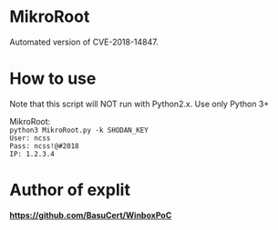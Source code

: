 # MikroRoot
Automated version of CVE-2018-14847. 

# How to use      
Note that this script will NOT run with Python2.x. Use only Python 3+       

MikroRoot:        
`python3 MikroRoot.py -k SHODAN_KEY`           
`User: ncss`        
`Pass: ncss!@#2018`     
`IP: 1.2.3.4`         

# Author of explit    
**https://github.com/BasuCert/WinboxPoC**   
